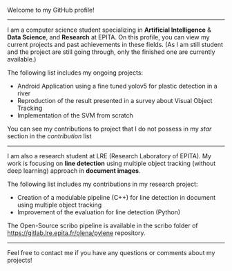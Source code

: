 Welcome to my GitHub profile!

---

I am a computer science student specializing in **Artificial Intelligence** & **Data Science**, and **Research** at EPITA. On this profile, you can view my current projects and past achievements in these fields. (As I am still student and the project are still going through, only the finished one are currently available.)

The following list includes my ongoing projects:
- Android Application using a fine tuned yolov5 for plastic detection in a river
- Reproduction of the result presented in a survey about Visual Object Tracking
- Implementation of the SVM from scratch

You can see my contributions to project that I do not possess in my *star* section in the *contribution* list

---

I am also a research student at LRE (Research Laboratory of EPITA). My work is focusing on **line detection** using multiple object tracking (without deep learning) approach in **document images**.

The following list includes my contributions in my research project:
- Creation of a modulable pipeline (C++) for line detection in document using multiple object tracking
- Improvement of the evaluation for line detection (Python)

The Open-Source scribo pipeline is available in the scribo folder of https://gitlab.lre.epita.fr/olena/pylene repository.

---

Feel free to contact me if you have any questions or comments about my projects!
